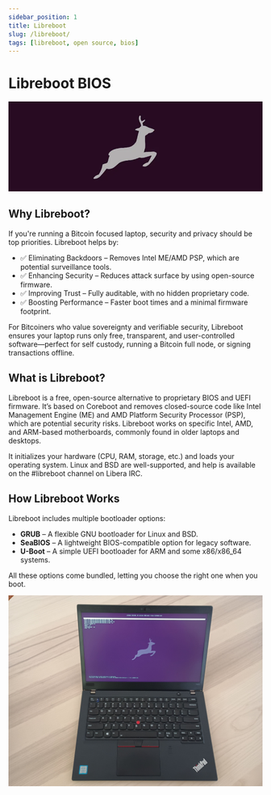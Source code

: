```yaml
---
sidebar_position: 1
title: Libreboot
slug: /libreboot/
tags: [libreboot, open source, bios]
---
```


# Libreboot BIOS

![](/img/libreboot/libreboot.png)

## Why Libreboot?

If you're running a Bitcoin focused laptop, security and privacy should be top priorities. Libreboot helps by:
- ✅ Eliminating Backdoors – Removes Intel ME/AMD PSP, which are potential surveillance tools.
- ✅ Enhancing Security – Reduces attack surface by using open-source firmware.
- ✅ Improving Trust – Fully auditable, with no hidden proprietary code.
- ✅ Boosting Performance – Faster boot times and a minimal firmware footprint.

For Bitcoiners who value sovereignty and verifiable security, Libreboot ensures your laptop runs only free, transparent, and user-controlled software—perfect for self custody, running a Bitcoin full node, or signing transactions offline.


## What is Libreboot?

Libreboot is a free, open-source alternative to proprietary BIOS and UEFI firmware. It’s based on Coreboot and removes closed-source code like Intel Management Engine (ME) and AMD Platform Security Processor (PSP), which are potential security risks. Libreboot works on specific Intel, AMD, and ARM-based motherboards, commonly found in older laptops and desktops.

It initializes your hardware (CPU, RAM, storage, etc.) and loads your operating system. Linux and BSD are well-supported, and help is available on the #libreboot channel on Libera IRC.

## How Libreboot Works

Libreboot includes multiple bootloader options:

- **GRUB** – A flexible GNU bootloader for Linux and BSD.
- **SeaBIOS** – A lightweight BIOS-compatible option for legacy software.
- **U-Boot** – A simple UEFI bootloader for ARM and some x86/x86_64 systems.

All these options come bundled, letting you choose the right one when you boot.

![](/img/libreboot/t480s.jpg)